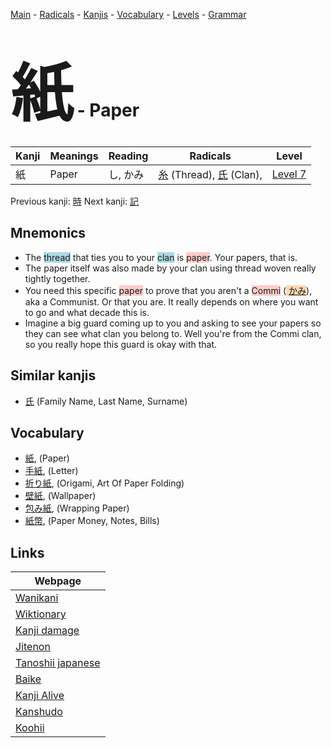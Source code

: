 <style> bigfont {font-size: 100px}</style>
[Main](../index.md) -
[Radicals](../radicals.md) -
[Kanjis](../kanjis.md) -
[Vocabulary](../vocabulary.md) -
[Levels](../levels.md) -
[Grammar](../grammar.md)
# <bigfont> 紙</bigfont> - Paper 

| Kanji | Meanings | Reading | Radicals | Level |
| --- | --- | --- | --- | --- |
| 紙 | Paper | し, かみ | [糸](../radicals/糸.md) (Thread), [氏](../radicals/氏.md) (Clan),  | [Level 7](../levels/wk_level7.md) |

Previous kanji: [時](時.md) Next kanji: [記](記.md) 

## Mnemonics
 * The <span style="background-color:#ADD8E6"> thread</span> that ties you to your <span style="background-color:#ADD8E6"> clan</span> is <span style="background-color:#ffcccb"> paper</span>. Your papers, that is.
* The paper itself was also made by your clan using thread woven really tightly together.
* You need this specific <span style="background-color:#ffcccb"> paper</span> to prove that you aren't a <span style="background-color:#ffcccb"> Commi</span> (<span style="background-color:#fed8b1"> [かみ](https://jisho.org/search/かみ)</span>), aka a Communist. Or that you are. It really depends on where you want to go and what decade this is.
* Imagine a big guard coming up to you and asking to see your papers so they can see what clan you belong to. Well you're from the Commi clan, so you really hope this guard is okay with that.


## Similar kanjis
 * [氏](氏.md) (Family Name, Last Name, Surname)


## Vocabulary
 * [紙](../vocabulary/紙.md), (Paper)
* [手紙](../vocabulary/紙.md), (Letter)
* [折り紙](../vocabulary/紙.md), (Origami, Art Of Paper Folding)
* [壁紙](../vocabulary/紙.md), (Wallpaper)
* [包み紙](../vocabulary/紙.md), (Wrapping Paper)
* [紙幣](../vocabulary/紙.md), (Paper Money, Notes, Bills)



## Links 

| Webpage |
| --- |
| [Wanikani          ](https://www.wanikani.com/kanji/紙) |
| [Wiktionary        ](https://en.wiktionary.org/wiki/紙) |
| [Kanji damage      ](http://www.kanjidamage.com/kanji/search?utf8=✓&q=紙) |
| [Jitenon           ](https://jitenon.com/kanji/紙) |
| [Tanoshii japanese ](https://www.tanoshiijapanese.com/dictionary/kanji.cfm?k=紙) |
| [Baike             ](https://baike.baidu.com/item/紙) |
| [Kanji Alive       ](https://app.kanjialive.com/紙) |
| [Kanshudo          ](https://www.kanshudo.com/searchmn?q=紙) |
| [Koohii            ](https://kanji.koohii.com/study/kanji/紙) |
